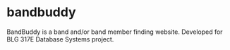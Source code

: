 # bandbuddy
BandBuddy is a band and/or band member finding website. Developed for BLG 317E Database Systems project.
